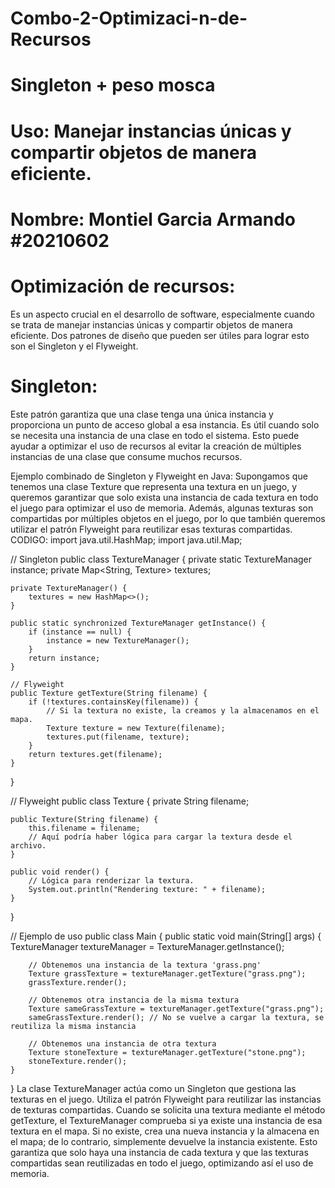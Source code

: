 # Combo-2-Optimizaci-n-de-Recursos
# Singleton + peso mosca
# Uso: Manejar instancias únicas y compartir objetos de manera eficiente.
# Nombre: Montiel Garcia Armando #20210602
# Optimización de recursos:
Es un aspecto crucial en el desarrollo de software, especialmente cuando se trata de manejar instancias únicas y compartir objetos de manera eficiente. 
Dos patrones de diseño que pueden ser útiles para lograr esto son el Singleton y el Flyweight.
# Singleton: 
Este patrón garantiza que una clase tenga una única instancia y proporciona un punto de acceso global a esa instancia. 
Es útil cuando solo se necesita una instancia de una clase en todo el sistema. Esto puede ayudar a optimizar el uso de recursos al evitar la creación de múltiples instancias de una clase que consume muchos recursos.

Ejemplo combinado de Singleton y Flyweight en Java:
Supongamos que tenemos una clase Texture que representa una textura en un juego,
y queremos garantizar que solo exista una instancia de cada textura en todo el juego para optimizar el uso de memoria. 
Además, algunas texturas son compartidas por múltiples objetos en el juego, por lo que también queremos utilizar el patrón Flyweight para reutilizar esas texturas compartidas.
CODIGO:
import java.util.HashMap;
import java.util.Map;

// Singleton
public class TextureManager {
    private static TextureManager instance;
    private Map<String, Texture> textures;

    private TextureManager() {
        textures = new HashMap<>();
    }

    public static synchronized TextureManager getInstance() {
        if (instance == null) {
            instance = new TextureManager();
        }
        return instance;
    }

    // Flyweight
    public Texture getTexture(String filename) {
        if (!textures.containsKey(filename)) {
            // Si la textura no existe, la creamos y la almacenamos en el mapa.
            Texture texture = new Texture(filename);
            textures.put(filename, texture);
        }
        return textures.get(filename);
    }
}

// Flyweight
public class Texture {
    private String filename;

    public Texture(String filename) {
        this.filename = filename;
        // Aquí podría haber lógica para cargar la textura desde el archivo.
    }

    public void render() {
        // Lógica para renderizar la textura.
        System.out.println("Rendering texture: " + filename);
    }
}

// Ejemplo de uso
public class Main {
    public static void main(String[] args) {
        TextureManager textureManager = TextureManager.getInstance();

        // Obtenemos una instancia de la textura 'grass.png'
        Texture grassTexture = textureManager.getTexture("grass.png");
        grassTexture.render();

        // Obtenemos otra instancia de la misma textura
        Texture sameGrassTexture = textureManager.getTexture("grass.png");
        sameGrassTexture.render(); // No se vuelve a cargar la textura, se reutiliza la misma instancia

        // Obtenemos una instancia de otra textura
        Texture stoneTexture = textureManager.getTexture("stone.png");
        stoneTexture.render();
    }
}
La clase TextureManager actúa como un Singleton que gestiona las texturas en el juego. 
Utiliza el patrón Flyweight para reutilizar las instancias de texturas compartidas. 
Cuando se solicita una textura mediante el método getTexture, el TextureManager comprueba si ya existe una instancia de esa textura en el mapa. 
Si no existe, crea una nueva instancia y la almacena en el mapa; de lo contrario, simplemente devuelve la instancia existente. 
Esto garantiza que solo haya una instancia de cada textura y que las texturas compartidas sean reutilizadas en todo el juego, optimizando así el uso de memoria.
